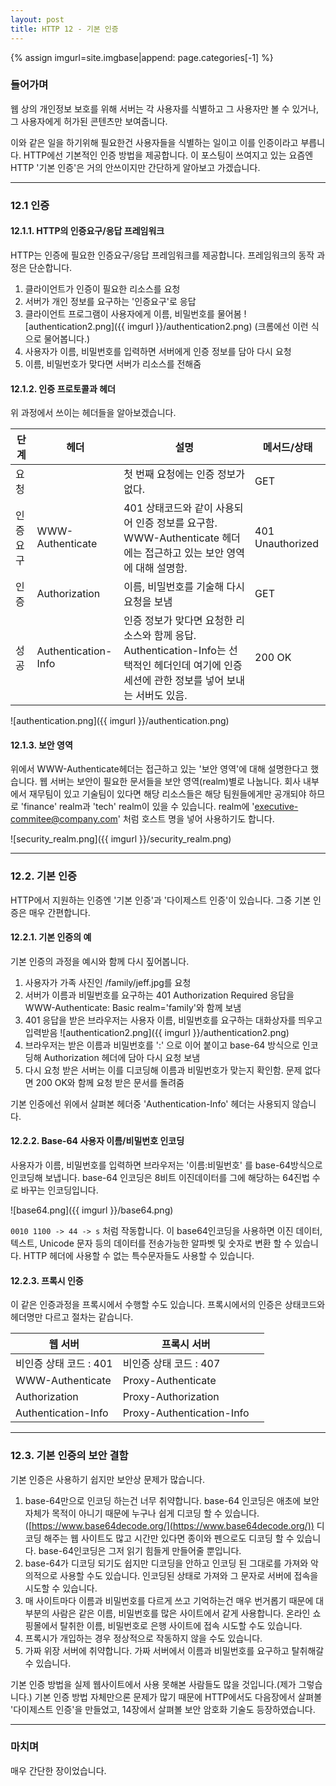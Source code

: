 ```yaml
---
layout: post
title: HTTP 12 - 기본 인증
---
```

{% assign imgurl=site.imgbase|append: page.categories[-1] %}

### 들어가며

 웹 상의 개인정보 보호를 위해 서버는 각 사용자를 식별하고 그 사용자만 볼 수 있거나, 그 사용자에게 허가된 콘텐츠만 보여줍니다.

 이와 같은 일을 하기위해 필요한건 사용자들을 식별하는 일이고 이를 인증이라고 부릅니다. HTTP에선 기본적인 인증 방법을 제공합니다. 이 포스팅이 쓰여지고 있는 요즘엔 HTTP '기본 인증'은 거의 안쓰이지만 간단하게 알아보고 가겠습니다.

---

### 12.1 인증

#### 12.1.1. HTTP의 인증요구/응답 프레임워크

 HTTP는 인증에 필요한 인증요구/응답 프레임워크를 제공합니다. 프레임워크의 동작 과정은 단순합니다.

1. 클라이언트가 인증이 필요한 리소스를 요청
2. 서버가 개인 정보를 요구하는 '인증요구'로 응답
3. 클라이언트 프로그램이 사용자에게 이름, 비밀번호를 물어봄
   ![authentication2.png]({{ imgurl }}/authentication2.png)
   (크롬에선 이런 식으로 물어봅니다.)
4. 사용자가 이름, 비밀번호를 입력하면 서버에게 인증 정보를 담아 다시 요청
5. 이름, 비밀번호가 맞다면 서버가 리소스를 전해줌

#### 12.1.2. 인증 프로토콜과 헤더

 위 과정에서 쓰이는 헤더들을 알아보겠습니다.

| 단계     | 헤더                | 설명                                                         | 메서드/상태      |
| -------- | ------------------- | ------------------------------------------------------------ | ---------------- |
| 요청     |                     | 첫 번째 요청에는 인증 정보가 없다.                           | GET              |
| 인증요구 | WWW-Authenticate    | 401 상태코드와 같이 사용되어 인증 정보를 요구함. WWW-Authenticate 헤더에는 접근하고 있는 보안 영역에 대해 설명함. | 401 Unauthorized |
| 인증     | Authorization       | 이름, 비밀번호를 기술해 다시 요청을 보냄                     | GET              |
| 성공     | Authentication-Info | 인증 정보가 맞다면 요청한 리소스와 함께 응답. Authentication-Info는 선택적인 헤더인데 여기에 인증 세션에 관한 정보를 넣어 보내는 서버도 있음. | 200 OK           |

![authentication.png]({{ imgurl }}/authentication.png)

#### 12.1.3. 보안 영역

 위에서 WWW-Authenticate헤더는 접근하고 있는 '보안 영역'에 대해 설명한다고 했습니다. 웹 서버는 보안이 필요한 문서들을 보안 영역(realm)별로 나눕니다. 회사 내부에서 재무팀이 있고 기술팀이 있다면 해당 리소스들은 해당 팀원들에게만 공개되야 하므로 'finance' realm과 'tech' realm이 있을 수 있습니다. realm에 'executive-commitee@company.com' 처럼 호스트 명을 넣어 사용하기도 합니다.

 ![security_realm.png]({{ imgurl }}/security_realm.png)

---

### 12.2. 기본 인증

 HTTP에서 지원하는 인증엔 '기본 인증'과 '다이제스트 인증'이 있습니다. 그중 기본 인증은 매우 간편합니다.

#### 12.2.1. 기본 인증의 예

 기본 인증의 과정을 예시와 함께 다시 짚어봅니다.

1. 사용자가 가족 사진인 /family/jeff.jpg를 요청
2. 서버가 이름과 비밀번호를 요구하는 401 Authorization Required 응답을 WWW-Authenticate: Basic realm='family'와 함께 보냄
3. 401 응답을 받은 브라우저는 사용자 이름, 비밀번호를 요구하는 대화상자를 띄우고 입력받음
   ![authentication2.png]({{ imgurl }}/authentication2.png)
4. 브라우저는 받은 이름과 비밀번호를 ':' 으로 이어 붙이고 base-64 방식으로 인코딩해 Authorization 헤더에 담아 다시 요청 보냄
5. 다시 요청 받은 서버는 이를 디코딩해 이름과 비밀번호가 맞는지 확인함. 문제 없다면 200 OK와 함께 요청 받은 문서를 돌려줌

  기본 인증에선 위에서 살펴본 헤더중 'Authentication-Info' 헤더는 사용되지 않습니다.

#### 12.2.2. Base-64 사용자 이름/비밀번호 인코딩

 사용자가 이름, 비밀번호를 입력하면 브라우저는 '이름:비밀번호' 를 base-64방식으로 인코딩해 보냅니다. base-64 인코딩은 8비트 이진데이터를 그에 해당하는 64진법 수로 바꾸는 인코딩입니다. 

![base64.png]({{ imgurl }}/base64.png)

 ```0010 1100 -> 44 -> s``` 처럼 작동합니다. 이 base64인코딩을 사용하면 이진 데이터, 텍스트, Unicode 문자 등의 데이터를 전송가능한 알파벳 및 숫자로 변환 할 수 있습니다. HTTP 헤더에 사용할 수 없는 특수문자들도 사용할 수 있습니다. 

#### 12.2.3. 프록시 인증

 이 같은 인증과정을 프록시에서 수행할 수도 있습니다. 프록시에서의 인증은 상태코드와 헤더명만 다르고 절차는 같습니다.

| 웹 서버                | 프록시 서버               |      |
| ---------------------- | ------------------------- | ---- |
| 비인증 상태 코드 : 401 | 비인증 상태 코드 : 407    |      |
| WWW-Authenticate       | Proxy-Authenticate        |      |
| Authorization          | Proxy-Authorization       |      |
| Authentication-Info    | Proxy-Authentication-Info |      |

---

### 12.3. 기본 인증의 보안 결함

 기본 인증은 사용하기 쉽지만 보안상 문제가 많습니다.

1. base-64만으로 인코딩 하는건 너무 취약합니다. base-64 인코딩은 애초에 보안 자체가 목적이 아니기 때문에 누구나 쉽게 디코딩 할 수 있습니다.([https://www.base64decode.org/](https://www.base64decode.org/)) 디코딩 해주는 웹 사이트도 많고 시간만 있다면 종이와 펜으로도 디코딩 할 수 있습니다. base-64인코딩은 그저 읽기 힘들게 만들어줄 뿐입니다.
2. base-64가 디코딩 되기도 쉽지만 디코딩을 안하고 인코딩 된 그대로를 가져와 악의적으로 사용할 수도 있습니다. 인코딩된 상태로 가져와 그 문자로 서버에 접속을 시도할 수 있습니다.
3. 매 사이트마다 이름과 비밀번호를 다르게 쓰고 기억하는건 매우 번거롭기 때문에 대부분의 사람은 같은 이름, 비밀번호를 많은 사이트에서 같게 사용합니다. 온라인 쇼핑몰에서 탈취한 이름, 비밀번호로 은행 사이트에 접속 시도할 수도 있습니다.
4. 프록시가 개입하는 경우 정상적으로 작동하지 않을 수도 있습니다.
5. 가짜 위장 서버에 취약합니다. 가짜 서버에서 이름과 비밀번호를 요구하고 탈취해갈 수 있습니다.

 기본 인증 방법을 실제 웹사이트에서 사용 못해본 사람들도 많을 것입니다.(제가 그렇습니다.) 기본 인증 방법 자체만으론 문제가 많기 때문에 HTTP에서도 다음장에서 살펴볼 '다이제스트 인증'을 만들었고, 14장에서 살펴볼 보안 암호화 기술도 등장하였습니다. 

---

### 마치며 

 매우 간단한 장이었습니다.
